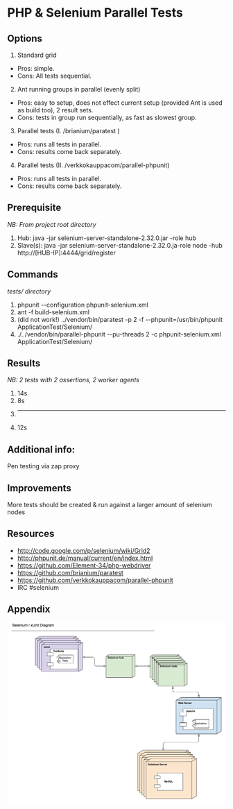 PHP & Selenium Parallel Tests
=============================

Options
-------
1. Standard grid
  - Pros: simple.
  - Cons: All tests sequential.
2. Ant running groups in parallel (evenly split)
  - Pros: easy to setup, does not effect current setup (provided Ant is used as build too), 2 result sets.
  - Cons: tests in group run sequentially, as fast as slowest group.
3. Parallel tests (I. /brianium/paratest )
  - Pros: runs all tests in parallel.
  - Cons: results come back separately.
4. Parallel tests (II. /verkkokauppacom/parallel-phpunit)
  - Pros: runs all tests in parallel.
  - Cons: results come back separately.

Prerequisite
------------
*NB: From project root directory*

1. Hub: java -jar selenium-server-standalone-2.32.0.jar -role hub
2. Slave(s): java -jar selenium-server-standalone-2.32.0.ja-role node  -hub http://[HUB-IP]:4444/grid/register

Commands
--------
*tests/ directory*

1. phpunit --configuration phpunit-selenium.xml
2. ant -f build-selenium.xml
3. (did not work!) ../vendor/bin/paratest -p 2 -f --phpunit=/usr/bin/phpunit ApplicationTest/Selenium/
4. ./../vendor/bin/parallel-phpunit --pu-threads 2 -c phpunit-selenium.xml ApplicationTest/Selenium/

Results
-------
*NB: 2 tests with 2 assertions, 2 worker agents*

1. 14s 
2. 8s 
3. ---
4. 12s 

Additional info:
---------------- 
Pen testing via zap proxy

Improvements
------------
More tests should be created & run against a larger amount of selenium nodes

Resources
---------

* http://code.google.com/p/selenium/wiki/Grid2
* http://phpunit.de/manual/current/en/index.html
* https://github.com/Element-34/php-webdriver
* https://github.com/brianium/paratest
* https://github.com/verkkokauppacom/parallel-phpunit
* IRC #selenium

Appendix
--------

![Architecture](selenium-xUnit.png "Infrastructure setup")
